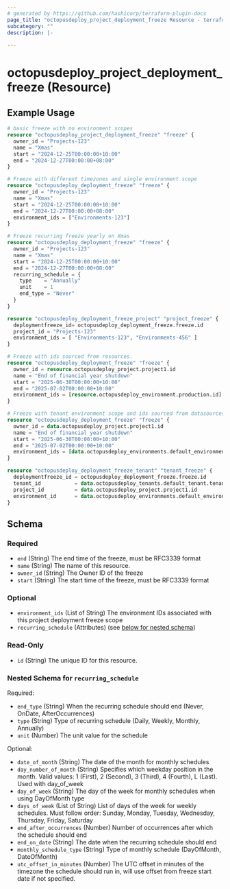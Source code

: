 ```yaml
---
# generated by https://github.com/hashicorp/terraform-plugin-docs
page_title: "octopusdeploy_project_deployment_freeze Resource - terraform-provider-octopusdeploy"
subcategory: ""
description: |-
  
---
```


# octopusdeploy_project_deployment_freeze (Resource)



## Example Usage

```terraform
# basic freeze with no environment scopes
resource "octopusdeploy_project_deployment_freeze" "freeze" {
  owner_id = "Projects-123"
  name = "Xmas"
  start = "2024-12-25T00:00:00+10:00"
  end = "2024-12-27T00:00:00+08:00"
}

# Freeze with different timezones and single environment scope
resource "octopusdeploy_deployment_freeze" "freeze" {
  owner_id = "Projects-123"
  name = "Xmas"
  start = "2024-12-25T00:00:00+10:00"
  end = "2024-12-27T00:00:00+08:00"
  environment_ids = ["Environments-123"]
}

# Freeze recurring freeze yearly on Xmas
resource "octopusdeploy_deployment_freeze" "freeze" {
  owner_id = "Projects-123"
  name = "Xmas"
  start = "2024-12-25T00:00:00+10:00"
  end = "2024-12-27T00:00:00+08:00"
  recurring_schedule = {
    type    = "Annually"
    unit    = 1
    end_type = "Never"
  }
}

resource "octopusdeploy_deployment_freeze_project" "project_freeze" {
  deploymentfreeze_id= octopusdeploy_deployment_freeze.freeze.id
  project_id = "Projects-123"
  environment_ids = [ "Environments-123", "Environments-456" ]
}

# Freeze with ids sourced from resources.
resource "octopusdeploy_deployment_freeze" "freeze" {
  owner_id = resource.octopusdeploy_project.project1.id
  name = "End of financial year shutdown"
  start = "2025-06-30T00:00:00+10:00"
  end = "2025-07-02T00:00:00+10:00"
  environment_ids = [resource.octopusdeploy_environment.production.id]
}

# Freeze with tenant environment scope and ids sourced from datasources.
resource "octopusdeploy_deployment_freeze" "freeze" {
  owner_id = data.octopusdeploy_project.project1.id
  name = "End of financial year shutdown"
  start = "2025-06-30T00:00:00+10:00"
  end = "2025-07-02T00:00:00+10:00"
  environment_ids = [data.octopusdeploy_environments.default_environment.environments[0].id]
}

resource "octopusdeploy_deployment_freeze_tenant" "tenant_freeze" {
  deploymentfreeze_id = octopusdeploy_deployment_freeze.freeze.id
  tenant_id           = data.octopusdeploy_tenants.default_tenant.tenants[0].id
  project_id          = data.octopusdeploy_project.project1.id
  environment_id      = data.octopusdeploy_environments.default_environment.environments[0].id
}
```

<!-- schema generated by tfplugindocs -->
## Schema

### Required

- `end` (String) The end time of the freeze, must be RFC3339 format
- `name` (String) The name of this resource.
- `owner_id` (String) The Owner ID of the freeze
- `start` (String) The start time of the freeze, must be RFC3339 format

### Optional

- `environment_ids` (List of String) The environment IDs associated with this project deployment freeze scope
- `recurring_schedule` (Attributes) (see [below for nested schema](#nestedatt--recurring_schedule))

### Read-Only

- `id` (String) The unique ID for this resource.

<a id="nestedatt--recurring_schedule"></a>
### Nested Schema for `recurring_schedule`

Required:

- `end_type` (String) When the recurring schedule should end (Never, OnDate, AfterOccurrences)
- `type` (String) Type of recurring schedule (Daily, Weekly, Monthly, Annually)
- `unit` (Number) The unit value for the schedule

Optional:

- `date_of_month` (String) The date of the month for monthly schedules
- `day_number_of_month` (String) Specifies which weekday position in the month. Valid values: 1 (First), 2 (Second), 3 (Third), 4 (Fourth), L (Last). Used with day_of_week
- `day_of_week` (String) The day of the week for monthly schedules when using DayOfMonth type
- `days_of_week` (List of String) List of days of the week for weekly schedules. Must follow order: Sunday, Monday, Tuesday, Wednesday, Thursday, Friday, Saturday
- `end_after_occurrences` (Number) Number of occurrences after which the schedule should end
- `end_on_date` (String) The date when the recurring schedule should end
- `monthly_schedule_type` (String) Type of monthly schedule (DayOfMonth, DateOfMonth)
- `utc_offset_in_minutes` (Number) The UTC offset in minutes of the timezone the schedule should run in, will use offset from freeze start date if not specified.


